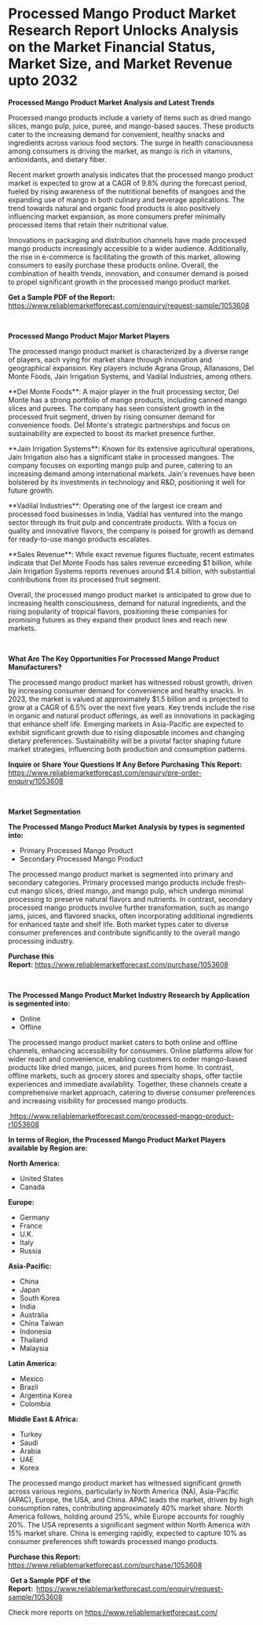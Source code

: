 <p><h1>Processed Mango Product Market Research Report Unlocks Analysis on the Market Financial Status, Market Size, and Market Revenue upto 2032</h1></p><p><strong>Processed Mango Product Market Analysis and Latest Trends</strong></p>
<p><p>Processed mango products include a variety of items such as dried mango slices, mango pulp, juice, puree, and mango-based sauces. These products cater to the increasing demand for convenient, healthy snacks and ingredients across various food sectors. The surge in health consciousness among consumers is driving the market, as mango is rich in vitamins, antioxidants, and dietary fiber.</p><p>Recent market growth analysis indicates that the processed mango product market is expected to grow at a CAGR of 9.8% during the forecast period, fueled by rising awareness of the nutritional benefits of mangoes and the expanding use of mango in both culinary and beverage applications. The trend towards natural and organic food products is also positively influencing market expansion, as more consumers prefer minimally processed items that retain their nutritional value.</p><p>Innovations in packaging and distribution channels have made processed mango products increasingly accessible to a wider audience. Additionally, the rise in e-commerce is facilitating the growth of this market, allowing consumers to easily purchase these products online. Overall, the combination of health trends, innovation, and consumer demand is poised to propel significant growth in the processed mango product market.</p></p>
<p><strong>Get a Sample PDF of the Report:&nbsp;</strong> <a href="https://www.reliablemarketforecast.com/enquiry/request-sample/1053608?utm_campaign=1110&utm_medium=2&utm_source=Github&utm_content=ia&utm_term=14022025&utm_id=processed-mango-product">https://www.reliablemarketforecast.com/enquiry/request-sample/1053608</a></p>
<p>&nbsp;</p>
<p><strong>Processed Mango Product Major Market Players</strong></p>
<p><p>The processed mango product market is characterized by a diverse range of players, each vying for market share through innovation and geographical expansion. Key players include Agrana Group, Allanasons, Del Monte Foods, Jain Irrigation Systems, and Vadilal Industries, among others.</p><p>**Del Monte Foods**: A major player in the fruit processing sector, Del Monte has a strong portfolio of mango products, including canned mango slices and purees. The company has seen consistent growth in the processed fruit segment, driven by rising consumer demand for convenience foods. Del Monte's strategic partnerships and focus on sustainability are expected to boost its market presence further.</p><p>**Jain Irrigation Systems**: Known for its extensive agricultural operations, Jain Irrigation also has a significant stake in processed mangoes. The company focuses on exporting mango pulp and puree, catering to an increasing demand among international markets. Jain's revenues have been bolstered by its investments in technology and R&D, positioning it well for future growth.</p><p>**Vadilal Industries**: Operating one of the largest ice cream and processed food businesses in India, Vadilal has ventured into the mango sector through its fruit pulp and concentrate products. With a focus on quality and innovative flavors, the company is poised for growth as demand for ready-to-use mango products escalates.</p><p>**Sales Revenue**: While exact revenue figures fluctuate, recent estimates indicate that Del Monte Foods has sales revenue exceeding $1 billion, while Jain Irrigation Systems reports revenues around $1.4 billion, with substantial contributions from its processed fruit segment.</p><p>Overall, the processed mango product market is anticipated to grow due to increasing health consciousness, demand for natural ingredients, and the rising popularity of tropical flavors, positioning these companies for promising futures as they expand their product lines and reach new markets.</p></p>
<p>&nbsp;</p>
<p><strong>What Are The Key Opportunities For Processed Mango Product Manufacturers?</strong></p>
<p><p>The processed mango product market has witnessed robust growth, driven by increasing consumer demand for convenience and healthy snacks. In 2023, the market is valued at approximately $1.5 billion and is projected to grow at a CAGR of 6.5% over the next five years. Key trends include the rise in organic and natural product offerings, as well as innovations in packaging that enhance shelf life. Emerging markets in Asia-Pacific are expected to exhibit significant growth due to rising disposable incomes and changing dietary preferences. Sustainability will be a pivotal factor shaping future market strategies, influencing both production and consumption patterns.</p></p>
<p><strong>Inquire or Share Your Questions If Any Before Purchasing This Report:</strong> <a href="https://www.reliablemarketforecast.com/enquiry/pre-order-enquiry/1053608?utm_campaign=1110&utm_medium=2&utm_source=Github&utm_content=ia&utm_term=14022025&utm_id=processed-mango-product">https://www.reliablemarketforecast.com/enquiry/pre-order-enquiry/1053608</a></p>
<p>&nbsp;</p>
<p><strong>Market Segmentation</strong></p>
<p><strong>The Processed Mango Product Market Analysis by types is segmented into:</strong></p>
<p><ul><li>Primary Processed Mango Product</li><li>Secondary Processed Mango Product</li></ul></p>
<p><p>The processed mango product market is segmented into primary and secondary categories. Primary processed mango products include fresh-cut mango slices, dried mango, and mango pulp, which undergo minimal processing to preserve natural flavors and nutrients. In contrast, secondary processed mango products involve further transformation, such as mango jams, juices, and flavored snacks, often incorporating additional ingredients for enhanced taste and shelf life. Both market types cater to diverse consumer preferences and contribute significantly to the overall mango processing industry.</p></p>
<p><strong>Purchase this Report:&nbsp;</strong><a href="https://www.reliablemarketforecast.com/purchase/1053608?utm_campaign=1110&utm_medium=2&utm_source=Github&utm_content=ia&utm_term=14022025&utm_id=processed-mango-product">https://www.reliablemarketforecast.com/purchase/1053608</a></p>
<p>&nbsp;</p>
<p><strong>The Processed Mango Product Market Industry Research by Application is segmented into:</strong></p>
<p><ul><li>Online</li><li>Offline</li></ul></p>
<p><p>The processed mango product market caters to both online and offline channels, enhancing accessibility for consumers. Online platforms allow for wider reach and convenience, enabling customers to order mango-based products like dried mango, juices, and purees from home. In contrast, offline markets, such as grocery stores and specialty shops, offer tactile experiences and immediate availability. Together, these channels create a comprehensive market approach, catering to diverse consumer preferences and increasing visibility for processed mango products.</p></p>
<p><a href="https://www.reliablemarketforecast.com/processed-mango-product-r1053608?utm_campaign=1110&utm_medium=2&utm_source=Github&utm_content=ia&utm_term=14022025&utm_id=processed-mango-product">&nbsp;https://www.reliablemarketforecast.com/processed-mango-product-r1053608</a></p>
<p><strong>In terms of Region, the Processed Mango Product Market Players available by Region are:</strong></p>
<p>
    <p> <strong> North America: </strong>
        <ul>
            <li>United States</li>
            <li>Canada</li>
        </ul>
        </p> 
    <p> <strong> Europe: </strong>
        <ul>
            <li>Germany</li>
            <li>France</li>
            <li>U.K.</li>
            <li>Italy</li>
            <li>Russia</li>
        </ul>
        </p> 
    <p> <strong> Asia-Pacific: </strong>
        <ul>
            <li>China</li>
            <li>Japan</li>
            <li>South Korea</li>
            <li>India</li>
            <li>Australia</li>
            <li>China Taiwan</li>
            <li>Indonesia</li>
            <li>Thailand</li>
            <li>Malaysia</li>
        </ul>
        </p> 
    <p> <strong> Latin America: </strong>
        <ul>
            <li>Mexico</li>
            <li>Brazil</li>
            <li>Argentina Korea</li>
            <li>Colombia</li>
        </ul>
        </p> 
    <p> <strong> Middle East & Africa: </strong>
        <ul>
            <li>Turkey</li>
            <li>Saudi</li>
            <li>Arabia</li>
            <li>UAE</li>
            <li>Korea</li>
        </ul>
    </p>
    </p>
<p><p>The processed mango product market has witnessed significant growth across various regions, particularly in North America (NA), Asia-Pacific (APAC), Europe, the USA, and China. APAC leads the market, driven by high consumption rates, contributing approximately 40% market share. North America follows, holding around 25%, while Europe accounts for roughly 20%. The USA represents a significant segment within North America with 15% market share. China is emerging rapidly, expected to capture 10% as consumer preferences shift towards processed mango products.</p></p>
<p><strong>Purchase this Report: </strong><a href="https://www.reliablemarketforecast.com/purchase/1053608?utm_campaign=1110&utm_medium=2&utm_source=Github&utm_content=ia&utm_term=14022025&utm_id=processed-mango-product">https://www.reliablemarketforecast.com/purchase/1053608</a></p>
<p>&nbsp;<strong>Get a Sample PDF of the Report:&nbsp;&nbsp;</strong><a href="https://www.reliablemarketforecast.com/enquiry/request-sample/1053608?utm_campaign=1110&utm_medium=2&utm_source=Github&utm_content=ia&utm_term=14022025&utm_id=processed-mango-product">https://www.reliablemarketforecast.com/enquiry/request-sample/1053608</a></p>
<p><strong></strong></p>
<p>Check more reports on <a href="https://www.reliablemarketforecast.com/?utm_campaign=1110&utm_medium=2&utm_source=Github&utm_content=ia&utm_term=14022025&utm_id=processed-mango-product">https://www.reliablemarketforecast.com/</a></p>